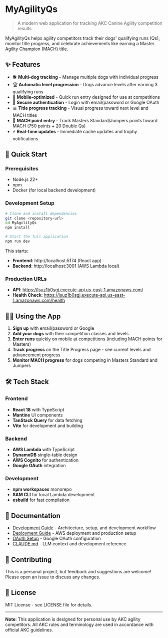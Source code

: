 # MyAgilityQs

> A modern web application for tracking AKC Canine Agility competition results

MyAgilityQs helps agility competitors track their dogs' qualifying runs (Qs), monitor title progress, and celebrate achievements like earning a Master Agility Champion (MACH) title.

## ✨ Features

- 🐕 **Multi-dog tracking** - Manage multiple dogs with individual progress
- 🏆 **Automatic level progression** - Dogs advance levels after earning 3 qualifying runs  
- 📱 **Mobile-optimized** - Quick run entry designed for use at competitions
- 🔐 **Secure authentication** - Login with email/password or Google OAuth
- 📊 **Title progress tracking** - Visual progress toward next level and MACH titles
- 🎯 **MACH point entry** - Track Masters Standard/Jumpers points toward MACH (750 points + 20 Double Qs)
- ⚡ **Real-time updates** - Immediate cache updates and trophy notifications

## 🚀 Quick Start

### Prerequisites
- Node.js 22+
- npm
- Docker (for local backend development)

### Development Setup

```bash
# Clone and install dependencies
git clone <repository-url>
cd MyAgilityQs
npm install

# Start the full application
npm run dev
```

This starts:
- **Frontend**: http://localhost:5174 (React app)
- **Backend**: http://localhost:3001 (AWS Lambda local)

### Production URLs
- **API**: https://lsuz1b0sgj.execute-api.us-east-1.amazonaws.com/
- **Health Check**: https://lsuz1b0sgj.execute-api.us-east-1.amazonaws.com/health

## 🏃‍♀️ Using the App

1. **Sign up** with email/password or Google
2. **Add your dogs** with their competition classes and levels
3. **Enter runs** quickly on mobile at competitions (including MACH points for Masters)
4. **Track progress** on the Title Progress page - see current levels and advancement progress
5. **Monitor MACH progress** for dogs competing in Masters Standard and Jumpers

## 🛠 Tech Stack

### Frontend
- **React 18** with TypeScript
- **Mantine** UI components
- **TanStack Query** for data fetching
- **Vite** for development and building

### Backend  
- **AWS Lambda** with TypeScript
- **DynamoDB** single-table design
- **AWS Cognito** for authentication
- **Google OAuth** integration

### Development
- **npm workspaces** monorepo
- **SAM CLI** for local Lambda development
- **esbuild** for fast compilation

## 📖 Documentation

- [Development Guide](docs/development.md) - Architecture, setup, and development workflow
- [Deployment Guide](docs/deployment.md) - AWS deployment and production setup  
- [OAuth Setup](docs/oauth-setup.md) - Google OAuth configuration
- [CLAUDE.md](CLAUDE.md) - LLM context and development reference

## 🤝 Contributing

This is a personal project, but feedback and suggestions are welcome! Please open an issue to discuss any changes.

## 📝 License

MIT License - see LICENSE file for details.

---

**Note**: This application is designed for personal use by AKC agility competitors. All AKC rules and terminology are used in accordance with official AKC guidelines.